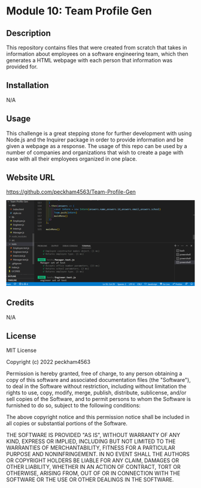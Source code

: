 # Module 10: Team Profile Gen

## Description
This repository contains files that were created from scratch that takes in information about employees on a software engineering team, which then generates a HTML webpage with each person that information was provided for. 

## Installation

N/A

## Usage

This challenge is a great stepping stone for further development with using Node.js and the Inquirer package in order to provide information and be given a webpage as a response. The usage of this repo can be used by a number of companies and organizations that wish to create a page with ease with all their employees organized in one place. 

## Website URL

https://github.com/peckham4563/Team-Profile-Gen

![Screenshot](/dist/Team-profile-gen-screenshot.png "Webpage Screenshot")

## Credits

N/A

## License

MIT License

Copyright (c) 2022 peckham4563

Permission is hereby granted, free of charge, to any person obtaining a copy
of this software and associated documentation files (the "Software"), to deal
in the Software without restriction, including without limitation the rights
to use, copy, modify, merge, publish, distribute, sublicense, and/or sell
copies of the Software, and to permit persons to whom the Software is
furnished to do so, subject to the following conditions:

The above copyright notice and this permission notice shall be included in all
copies or substantial portions of the Software.

THE SOFTWARE IS PROVIDED "AS IS", WITHOUT WARRANTY OF ANY KIND, EXPRESS OR
IMPLIED, INCLUDING BUT NOT LIMITED TO THE WARRANTIES OF MERCHANTABILITY,
FITNESS FOR A PARTICULAR PURPOSE AND NONINFRINGEMENT. IN NO EVENT SHALL THE
AUTHORS OR COPYRIGHT HOLDERS BE LIABLE FOR ANY CLAIM, DAMAGES OR OTHER
LIABILITY, WHETHER IN AN ACTION OF CONTRACT, TORT OR OTHERWISE, ARISING FROM,
OUT OF OR IN CONNECTION WITH THE SOFTWARE OR THE USE OR OTHER DEALINGS IN THE
SOFTWARE.
